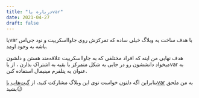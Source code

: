 ```yaml
---
title: "درباره یاvar"
date: 2021-04-27
draft: false
---
```

یاvar
با هدف ساخت یه وبلاگ خیلی ساده که تمرکزش روی جاوااسکریپت و نود جی‌اس باشه به وجود اومد.

هدف نهایی من اینه که افراد مختلفی که به جاوااسکریپت علاقه‌مند هستن و دلشون میخواد دانششون رو در جایی به شکل متمرکز با بقیه به اشتراک بذارن
،
از
یاvar
به عنوان یه پتلفرم مینیمال استفاده کنن.

بنابراین اگه دلتون خواست توی این وبلاگ مشارکت کنید، از
[گیت‌هاب یاvar](http://github.com/yavarjs/yavarjs.github.io)
به من ملحق بشید😉